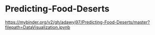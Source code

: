 # Predicting-Food-Deserts
https://mybinder.org/v2/gh/adawyj97/Predicting-Food-Deserts/master?filepath=DataVisualization.ipynb
